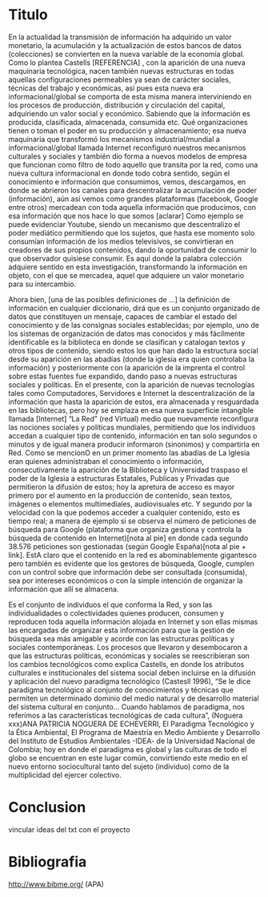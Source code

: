 # Titulo

En la actualidad la transmisión de información ha adquirido un valor monetario,  la 
acumulación y la actualización de estos bancos de datos (colecciones) se convierten en 
la nueva variable de la economía global. Como lo plantea Castells [REFERENCIA] , 
con la aparición de una nueva maquinaria tecnológica, nacen también nuevas estructuras
en todas aquellas configuraciones permeables ya sean de carácter sociales, técnicas del
trabajo y económicas, así pues esta nueva era informacional/global se comporta de esta 
misma manera interviniendo en los procesos de producción, distribución y circulación del
capital, adquiriendo un valor social y económico. Sabiendo que la información es 
producida, clasificada, almacenada, consumida etc. Qué organizaciones tienen o toman el 
poder en su producción y almacenamiento; esa nueva maquinaria que transformó los 
mecanismos industrial/mundial a informacional/global llamada Internet reconfiguró
nuestros mecanismos culturales y sociales  y también dio forma a nuevos modelos de 
empresa que funcionan como filtro de todo aquello que transita por la red, como una 
nueva cultura informacional en donde todo cobra sentido, según el conocimiento e 
información que consumimos, vemos, descargamos, en donde se abrieron los canales para 
descentralizar la acumulación de poder (información), aún así vemos como grandes 
plataformas (facebook, Google entre otros) mercadean con toda aquella información que 
producimos, con esa información que nos hace lo que somos [aclarar]  Como ejemplo se puede 
evidenciar Youtube, siendo un mecanismo que descentralizo el poder mediático 
permitiendo que los sujetos, que hasta ese momento solo consumían información de los 
medios televisivos, se convirtieran en creadores de sus propios contenidos, dando la 
oportunidad de consumir lo que observador quisiese consumir. Es aquí donde la palabra 
colección adquiere sentido en esta investigación, transformando la información en 
objeto, con el que se mercadea, aquel que adquiere un valor monetario para su 
intercambio.

Ahora bien, [una de las posibles definiciones de ...] la definición de información en cualquier diccionario, dirá que es un
conjunto organizado de datos que constituyen un mensaje, capaces de cambiar el estado 
del conocimiento y de las consignas sociales establecidas; por ejemplo, 
uno de los sistemas de organización de datos mas conocidos y más fácilmente 
identificable es la biblioteca en donde se clasifican y catalogan textos y otros tipos 
de contenido, siendo estos los que han dado la estructura social desde su aparición en 
las abadías (donde la iglesia era quien controlaba la información) y posteriormente con
la aparición de la imprenta el control sobre estas fuentes fue expandido, dando paso a 
nuevas estructuras sociales y políticas. En el presente, con la 
aparición de nuevas tecnologías tales como Computadores, Servidores e Internet la 
descentralización de la información que hasta la aparición de estos, era almacenada y 
resguardada en las bibliotecas, pero hoy se emplaza en esa nueva superficie intangible 
llamada  [Internet] “La Red” (red Virtual) medio que nuevamente reconfigura las nociones sociales y 
políticas mundiales, permitiendo que los individuos accedan a cualquier tipo de 
contenido, información en tan solo segundos o minutos y de igual manera producir 
informaron (sinonimos) y compartirla en Red.  Como se mencionO en un primer momento las abadías de 
La Iglesia eran quienes administraban el conocimiento o información, consecutivamente 
la aparición de la Biblioteca y Universidad traspaso el poder de la Iglesia a 
estructuras Estatales, Publicas y Privadas que permitieron la difusión de estos; hoy la 
apretura de acceso es mayor primero por el aumento en la producción de contenido, sean 
textos, imágenes o elementos multimediales, audiovisuales etc. Y segundo por la 
velocidad con la que podemos acceder a cualquier contenido, esto es tiempo real; a 
manera de ejemplo si se observa el número de peticiones de búsqueda para Google 
(plataforma que organiza gestiona y controla la búsqueda de contenido en Internet)[nota al pie] en 
donde cada segundo 38.576 peticiones son gestionadas (según Google España)[nota al pie + link]. EstA claro 
que el contenido en la red es abominablemente gigantesco pero también es evidente que 
los gestores de búsqueda, Google, cumplen con un control sobre que información debe ser 
consultada (consumida), sea por intereses económicos o con la simple intención de 
organizar la información que allí se almacena.

Es el conjunto de individuos el que conforma la Red, y son las individualidades o colectividades quienes producen, consumen y reproducen toda aquella información alojada en Internet y son ellas mismas las encargadas de organizar esta información para que la gestión de búsqueda sea más amigable y acorde con las estructuras políticas y sociales contemporáneas. Los procesos que llevaron y desembocaron a que las estructuras políticas, económicas y sociales se reescribieran son los cambios tecnológicos como explica Castells, en donde los atributos culturales e institucionales del sistema social deben incluirse en la difusión y aplicación del nuevo paradigma tecnológico (Castesll 1996), “Se le dice paradigma tecnológico al conjunto de conocimientos y técnicas que permiten un determinado dominio del medio natural y de desarrollo material del sistema cultural  en conjunto… Cuando hablamos de paradigma, nos referimos a las características tecnológicas de cada cultura”, (Noguera xxx)ANA PATRICIA NOGUERA DE ECHEVERRI, El Paradigma Tecnológico y la Ética Ambiental, El Programa de Maestría en Medio Ambiente y Desarrollo del Instituto de Estudios Ambientales -IDEA- de la Universidad Nacional de Colombia; hoy en donde el paradigma es global y las culturas de todo el globo se encuentran en este lugar común, convirtiendo este medio en el nuevo entorno sociocultural tanto del sujeto (individuo) como de la  multiplicidad del ejercer colectivo.

# Conclusion 

vincular ideas del txt con el proyecto

# Bibliografia

http://www.bibme.org/ (APA)
